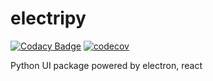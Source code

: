 # electripy

[![Codacy Badge](https://app.codacy.com/project/badge/Grade/3281485ac41341eeb5c1e752ebe9eb2f)](https://www.codacy.com/gh/antrikshmisri/electripy/dashboard?utm_source=github.com&amp;utm_medium=referral&amp;utm_content=antrikshmisri/electripy&amp;utm_campaign=Badge_Grade) [![codecov](https://codecov.io/gh/antrikshmisri/electripy/branch/master/graph/badge.svg?token=KXDY43PE58)](https://codecov.io/gh/antrikshmisri/electripy)
<br /> 

Python UI package powered by electron, react
